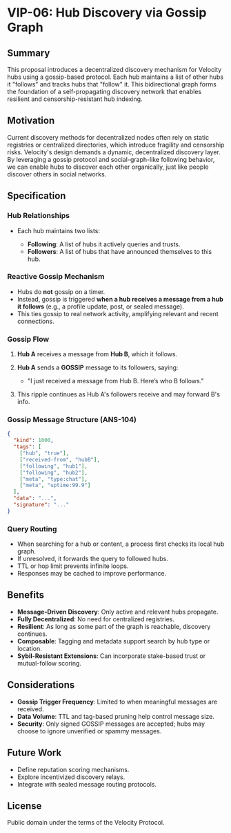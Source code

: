 # VIP-06: Hub Discovery via Gossip Graph

## Summary

This proposal introduces a decentralized discovery mechanism for Velocity hubs using a gossip-based protocol. Each hub maintains a list of other hubs it "follows" and tracks hubs that "follow" it. This bidirectional graph forms the foundation of a self-propagating discovery network that enables resilient and censorship-resistant hub indexing.

## Motivation

Current discovery methods for decentralized nodes often rely on static registries or centralized directories, which introduce fragility and censorship risks. Velocity's design demands a dynamic, decentralized discovery layer. By leveraging a gossip protocol and social-graph-like following behavior, we can enable hubs to discover each other organically, just like people discover others in social networks.

## Specification

### Hub Relationships

* Each hub maintains two lists:

  * **Following**: A list of hubs it actively queries and trusts.
  * **Followers**: A list of hubs that have announced themselves to this hub.

### Reactive Gossip Mechanism

* Hubs do **not** gossip on a timer.
* Instead, gossip is triggered **when a hub receives a message from a hub it follows** (e.g., a profile update, post, or sealed message).
* This ties gossip to real network activity, amplifying relevant and recent connections.

### Gossip Flow

1. **Hub A** receives a message from **Hub B**, which it follows.
2. **Hub A** sends a **GOSSIP** message to its followers, saying:

   * "I just received a message from Hub B. Here’s who B follows."
3. This ripple continues as Hub A's followers receive and may forward B's info.

### Gossip Message Structure (ANS-104)

```json
{
  "kind": 1000,
  "tags": [
    ["hub", "true"],
    ["received-from", "hubB"],
    ["following", "hub1"],
    ["following", "hub2"],
    ["meta", "type:chat"],
    ["meta", "uptime:99.9"]
  ],
  "data": "...",
  "signature": "..."
}
```

### Query Routing

* When searching for a hub or content, a process first checks its local hub graph.
* If unresolved, it forwards the query to followed hubs.
* TTL or hop limit prevents infinite loops.
* Responses may be cached to improve performance.

## Benefits

* **Message-Driven Discovery**: Only active and relevant hubs propagate.
* **Fully Decentralized**: No need for centralized registries.
* **Resilient**: As long as some part of the graph is reachable, discovery continues.
* **Composable**: Tagging and metadata support search by hub type or location.
* **Sybil-Resistant Extensions**: Can incorporate stake-based trust or mutual-follow scoring.

## Considerations

* **Gossip Trigger Frequency**: Limited to when meaningful messages are received.
* **Data Volume**: TTL and tag-based pruning help control message size.
* **Security**: Only signed GOSSIP messages are accepted; hubs may choose to ignore unverified or spammy messages.

## Future Work

* Define reputation scoring mechanisms.
* Explore incentivized discovery relays.
* Integrate with sealed message routing protocols.

## License

Public domain under the terms of the Velocity Protocol.
